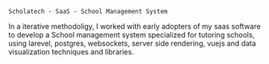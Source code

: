 	Scholatech - SaaS - School Management System

In a iterative methodoligy, I worked with early adopters of my saas software to develop a School management system specialized for tutoring schools, using larevel, postgres, websockets, server side rendering, vuejs and data visualization techniques and libraries. 

